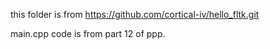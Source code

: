 this folder is from https://github.com/cortical-iv/hello_fltk.git

main.cpp code is from part 12 of ppp. 
